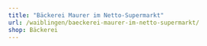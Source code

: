 ```yaml
---
title: "Bäckerei Maurer im Netto-Supermarkt"
url: /waiblingen/baeckerei-maurer-im-netto-supermarkt/
shop: Bäckerei
---
```

